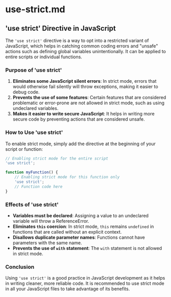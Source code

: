# use-strict.md

## 'use strict' Directive in JavaScript

The `'use strict'` directive is a way to opt into a restricted variant of JavaScript, which helps in catching common coding errors and "unsafe" actions such as defining global variables unintentionally. It can be applied to entire scripts or individual functions.

### Purpose of 'use strict'

1. **Eliminates some JavaScript silent errors**: In strict mode, errors that would otherwise fail silently will throw exceptions, making it easier to debug code.
2. **Prevents the use of some features**: Certain features that are considered problematic or error-prone are not allowed in strict mode, such as using undeclared variables.
3. **Makes it easier to write secure JavaScript**: It helps in writing more secure code by preventing actions that are considered unsafe.

### How to Use 'use strict'

To enable strict mode, simply add the directive at the beginning of your script or function:

```javascript
// Enabling strict mode for the entire script
'use strict';

function myFunction() {
    // Enabling strict mode for this function only
    'use strict';
    // Function code here
}
```

### Effects of 'use strict'

- **Variables must be declared**: Assigning a value to an undeclared variable will throw a ReferenceError.
- **Eliminates `this` coercion**: In strict mode, `this` remains `undefined` in functions that are called without an explicit context.
- **Disallows duplicate parameter names**: Functions cannot have parameters with the same name.
- **Prevents the use of `with` statement**: The `with` statement is not allowed in strict mode.

### Conclusion

Using `'use strict'` is a good practice in JavaScript development as it helps in writing cleaner, more reliable code. It is recommended to use strict mode in all your JavaScript files to take advantage of its benefits.